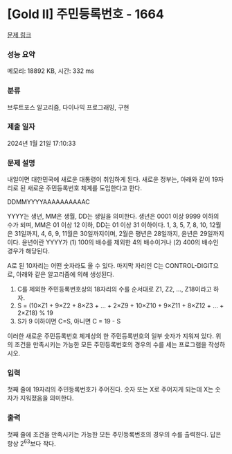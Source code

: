 # [Gold II] 주민등록번호 - 1664 

[문제 링크](https://www.acmicpc.net/problem/1664) 

### 성능 요약

메모리: 18892 KB, 시간: 332 ms

### 분류

브루트포스 알고리즘, 다이나믹 프로그래밍, 구현

### 제출 일자

2024년 1월 21일 17:10:33

### 문제 설명

<p>내일이면 대한민국에 새로운 대통령이 취임하게 된다. 새로운 정부는, 아래와 같이 19자리로 된 새로운 주민등록번호 체계를 도입한다고 한다.</p>

<p>DDMMYYYYAAAAAAAAAAC</p>

<p>YYYY는 생년, MM은 생월, DD는 생일을 의미한다. 생년은 0001 이상 9999 이하의 수가 되며, MM은 01 이상 12 이하, DD는 01 이상 31 이하이다. 1, 3, 5, 7, 8, 10, 12월은 31일까지, 4, 6, 9, 11월은 30일까지이며, 2월은 평년은 28일까지, 윤년은 29일까지이다. 윤년이란 YYYY가 (1) 100의 배수를 제외한 4의 배수이거나 (2) 400의 배수인 경우가 해당된다.</p>

<p>A로 된 10자리는 어떤 숫자라도 올 수 있다. 마지막 자리인 C는 CONTROL-DIGIT으로, 아래와 같은 알고리즘에 의해 생성된다.</p>

<ol>
	<li>C를 제외한 주민등록번호상의 18자리의 수를 순서대로 Z1, Z2, …, Z18이라고 하자.</li>
	<li>S = (10×Z1 + 9×Z2 + 8×Z3 + … + 2×Z9 + 10×Z10 + 9×Z11 + 8×Z12 + … + 2×Z18) % 19</li>
	<li>S가 9 이하이면 C=S, 아니면 C = 19 - S</li>
</ol>

<p>이러한 새로운 주민등록번호 체계상의 한 주민등록번호의 일부 숫자가 지워져 있다. 위의 조건을 만족시키는 가능한 모든 주민등록번호의 경우의 수를 세는 프로그램을 작성하시오.</p>

### 입력 

 <p>첫째 줄에 19자리의 주민등록번호가 주어진다. 숫자 또는 X로 주어지게 되는데 X는 숫자가 지워졌음을 의미한다.</p>

### 출력 

 <p>첫째 줄에 조건을 만족시키는 가능한 모든 주민등록번호의 경우의 수를 출력한다. 답은 항상 2<sup>63</sup>보다 작다.</p>

